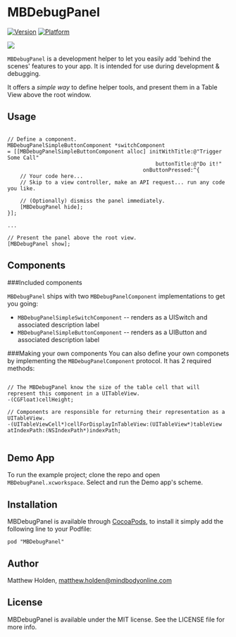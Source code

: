 # MBDebugPanel

[![Version](http://cocoapod-badges.herokuapp.com/v/MBDebugPanel/badge.png)](http://cocoadocs.org/docsets/MBDebugPanel)
[![Platform](http://cocoapod-badges.herokuapp.com/p/MBDebugPanel/badge.png)](http://cocoadocs.org/docsets/MBDebugPanel)

![](http://i.imgur.com/ZejsjMEl.png)

`MBDebugPanel` is a development helper to let you easily add 'behind the scenes' features to your app. It is intended for use during development & debugging.

It offers a *simple way* to define helper tools, and present them in a Table View above the root window.


## Usage

```objc

// Define a component.
MBDebugPanelSimpleButtonComponent *switchComponent
= [[MBDebugPanelSimpleButtonComponent alloc] initWithTitle:@"Trigger Some Call"
                                               buttonTitle:@"Do it!"
                                           onButtonPressed:^{
    // Your code here...
    // Skip to a view controller, make an API request... run any code you like.
        
    // (Optionally) dismiss the panel immediately.
    [MBDebugPanel hide];
}];

...

// Present the panel above the root view.
[MBDebugPanel show];

```

## Components

###Included components

`MBDebugPanel` ships with two `MBDebugPanelComponent` implementations to get you going:
* `MBDebugPanelSimpleSwitchComponent` -- renders as a UISwitch and associated description label
* `MBDebugPanelSimpleButtonComponent` -- renders as a UIButton and associated description label 

###Making your own components
You can also define your own componets by implementing the `MBDebugPanelComponent` protocol. It has 2 required methods:

```objc

// The MBDebugPanel know the size of the table cell that will represent this component in a UITableView.
-(CGFloat)cellHeight;

// Components are responsible for returning their representation as a UITableView.
-(UITableViewCell*)cellForDisplayInTableView:(UITableView*)tableView atIndexPath:(NSIndexPath*)indexPath;


```


## Demo App

To run the example project; clone the repo and open `MBDebugPanel.xcworkspace`. Select and run the Demo app's scheme.

## Installation

MBDebugPanel is available through [CocoaPods](http://cocoapods.org), to install
it simply add the following line to your Podfile:

    pod "MBDebugPanel"

## Author

Matthew Holden, matthew.holden@mindbodyonline.com

## License

MBDebugPanel is available under the MIT license. See the LICENSE file for more info.
